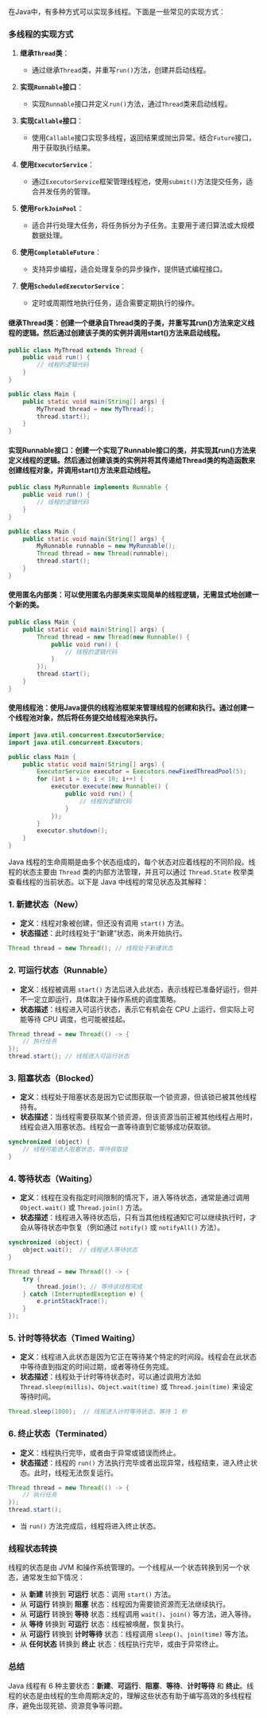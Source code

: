 在Java中，有多种方式可以实现多线程。下面是一些常见的实现方式：
### 多线程的实现方式

1. **继承`Thread`类**：
    
    - 通过继承`Thread`类，并重写`run()`方法，创建并启动线程。
2. **实现`Runnable`接口**：
    
    - 实现`Runnable`接口并定义`run()`方法，通过`Thread`类来启动线程。
3. **实现`Callable`接口**：
    
    - 使用`Callable`接口实现多线程，返回结果或抛出异常。结合`Future`接口，用于获取执行结果。
4. **使用`ExecutorService`**：
    
    - 通过`ExecutorService`框架管理线程池，使用`submit()`方法提交任务，适合并发任务的管理。
5. **使用`ForkJoinPool`**：
    
    - 适合并行处理大任务，将任务拆分为子任务。主要用于递归算法或大规模数据处理。
6. **使用`CompletableFuture`**：
    
    - 支持异步编程，适合处理复杂的异步操作，提供链式编程接口。
7. **使用`ScheduledExecutorService`**：
    
    - 定时或周期性地执行任务，适合需要定期执行的操作。

#### 继承Thread类：创建一个继承自Thread类的子类，并重写其run()方法来定义线程的逻辑。然后通过创建该子类的实例并调用start()方法来启动线程。

```Java
public class MyThread extends Thread {
    public void run() {
        // 线程的逻辑代码
    }
}

public class Main {
    public static void main(String[] args) {
        MyThread thread = new MyThread();
        thread.start();
    }
}
```

#### 实现Runnable接口：创建一个实现了Runnable接口的类，并实现其run()方法来定义线程的逻辑。然后通过创建该类的实例并将其传递给Thread类的构造函数来创建线程对象，并调用start()方法来启动线程。

```Java
public class MyRunnable implements Runnable {
    public void run() {
        // 线程的逻辑代码
    }
}

public class Main {
    public static void main(String[] args) {
        MyRunnable runnable = new MyRunnable();
        Thread thread = new Thread(runnable);
        thread.start();
    }
}
```

#### 使用匿名内部类：可以使用匿名内部类来实现简单的线程逻辑，无需显式地创建一个新的类。

```Java
public class Main {
    public static void main(String[] args) {
        Thread thread = new Thread(new Runnable() {
            public void run() {
                // 线程的逻辑代码
            }
        });
        thread.start();
    }
}
```

#### 使用线程池：使用Java提供的线程池框架来管理线程的创建和执行。通过创建一个线程池对象，然后将任务提交给线程池来执行。

```Java
import java.util.concurrent.ExecutorService;
import java.util.concurrent.Executors;

public class Main {
    public static void main(String[] args) {
        ExecutorService executor = Executors.newFixedThreadPool(5);
        for (int i = 0; i < 10; i++) {
            executor.execute(new Runnable() {
                public void run() {
                    // 线程的逻辑代码
                }
            });
        }
        executor.shutdown();
    }
}
```

Java 线程的生命周期是由多个状态组成的，每个状态对应着线程的不同阶段。线程的状态主要由 `Thread` 类的内部方法管理，并且可以通过 `Thread.State` 枚举类查看线程的当前状态。以下是 Java 中线程的常见状态及其解释：

### 1. **新建状态（New）**

- **定义**：线程对象被创建，但还没有调用 `start()` 方法。
- **状态描述**：此时线程处于“新建”状态，尚未开始执行。

```java
Thread thread = new Thread(); // 线程处于新建状态
```

### 2. **可运行状态（Runnable）**

- **定义**：线程被调用 `start()` 方法后进入此状态，表示线程已准备好运行，但并不一定立即运行，具体取决于操作系统的调度策略。
- **状态描述**：线程进入可运行状态，表示它有机会在 CPU 上运行，但实际上可能等待 CPU 调度，也可能被挂起。

```java
Thread thread = new Thread(() -> { 
    // 执行任务
});
thread.start(); // 线程进入可运行状态
```

### 3. **阻塞状态（Blocked）**

- **定义**：线程处于阻塞状态是因为它试图获取一个锁资源，但该锁已被其他线程持有。
- **状态描述**：当线程需要获取某个锁资源，但该资源当前正被其他线程占用时，线程会进入阻塞状态。线程会一直等待直到它能够成功获取锁。

```java
synchronized (object) {
    // 线程可能进入阻塞状态，等待获取锁
}
```

### 4. **等待状态（Waiting）**

- **定义**：线程在没有指定时间限制的情况下，进入等待状态，通常是通过调用 `Object.wait()` 或 `Thread.join()` 方法。
- **状态描述**：线程进入等待状态后，只有当其他线程通知它可以继续执行时，才会从等待状态中恢复（例如通过 `notify()` 或 `notifyAll()` 方法）。

```java
synchronized (object) {
    object.wait();  // 线程进入等待状态
}
```

```java
Thread thread = new Thread(() -> {
    try {
        thread.join(); // 等待该线程完成
    } catch (InterruptedException e) {
        e.printStackTrace();
    }
});
```

### 5. **计时等待状态（Timed Waiting）**

- **定义**：线程进入此状态是因为它正在等待某个特定的时间段。线程会在此状态中等待直到指定的时间过期，或者等待任务完成。
- **状态描述**：线程处于计时等待状态时，可以通过调用方法如 `Thread.sleep(millis)`、`Object.wait(time)` 或 `Thread.join(time)` 来设定等待时间。

```java
Thread.sleep(1000);  // 线程进入计时等待状态，等待 1 秒
```

### 6. **终止状态（Terminated）**

- **定义**：线程执行完毕，或者由于异常或错误而终止。
- **状态描述**：线程的 `run()` 方法执行完毕或者出现异常，线程结束，进入终止状态。此时，线程无法恢复运行。

```java
Thread thread = new Thread(() -> {
    // 执行任务
});
thread.start();
```

- 当 `run()` 方法完成后，线程将进入终止状态。

### 线程状态转换

线程的状态是由 JVM 和操作系统管理的。一个线程从一个状态转换到另一个状态，通常发生如下情况：

- 从 **新建** 转换到 **可运行** 状态：调用 `start()` 方法。
- 从 **可运行** 转换到 **阻塞** 状态：线程因为需要锁资源而无法继续执行。
- 从 **可运行** 转换到 **等待** 状态：线程调用 `wait()`、`join()` 等方法，进入等待。
- 从 **等待** 转换到 **可运行** 状态：线程被唤醒，恢复执行。
- 从 **可运行** 转换到 **计时等待** 状态：线程调用 `sleep()`、`join(time)` 等方法。
- 从 **任何状态** 转换到 **终止** 状态：线程执行完毕，或由于异常终止。

### 总结

Java 线程有 6 种主要状态：**新建**、**可运行**、**阻塞**、**等待**、**计时等待** 和 **终止**。线程的状态是由线程的生命周期决定的，理解这些状态有助于编写高效的多线程程序，避免出现死锁、资源竞争等问题。